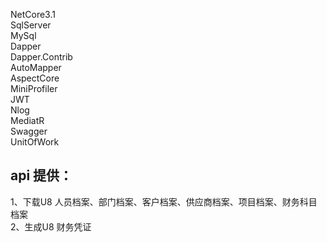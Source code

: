 NetCore3.1  
SqlServer  
MySql  
Dapper  
Dapper.Contrib  
AutoMapper  
AspectCore  
MiniProfiler  
JWT  
Nlog  
MediatR  
Swagger  
UnitOfWork  

## api 提供：  
1、下载U8 人员档案、部门档案、客户档案、供应商档案、项目档案、财务科目档案  
2、生成U8 财务凭证  
